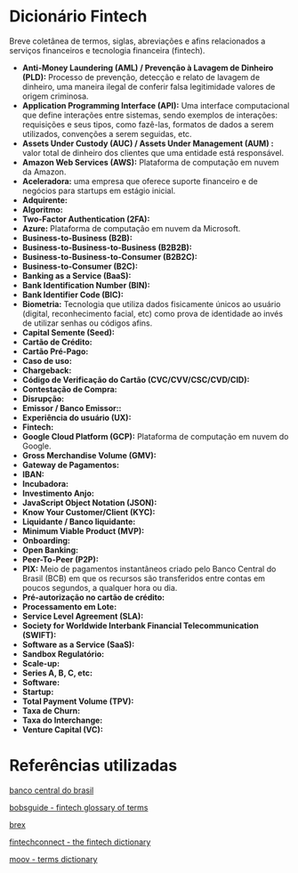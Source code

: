 # Dicionário Fintech

Breve coletânea de termos, siglas, abreviações e afins relacionados a serviços financeiros e tecnologia financeira (fintech).

- **Anti-Money Laundering (AML) / Prevenção à Lavagem de Dinheiro (PLD):** Processo de prevenção, detecção e relato de lavagem de dinheiro, uma maneira ilegal de conferir falsa legitimidade valores de origem criminosa.
- **Application Programming Interface (API):** Uma interface computacional que define interações entre sistemas, sendo exemplos de interações: requisições e seus tipos, como fazê-las, formatos de dados a serem utilizados, convenções a serem seguidas, etc.
- **Assets Under Custody (AUC) / Assets Under Management (AUM) :** valor total de dinheiro dos clientes que uma entidade está responsável.
- **Amazon Web Services (AWS):** Plataforma de computação em nuvem da Amazon.
- **Aceleradora:** uma empresa que oferece suporte financeiro e de negócios para startups em estágio inicial.
- **Adquirente:** 
- **Algoritmo:**
- **Two-Factor Authentication (2FA):**
- **Azure:** Plataforma de computação em nuvem da Microsoft.
- **Business-to-Business (B2B):**
- **Business-to-Business-to-Business (B2B2B):**
- **Business-to-Business-to-Consumer (B2B2C):**
- **Business-to-Consumer (B2C):**
- **Banking as a Service (BaaS):**
- **Bank Identification Number (BIN):**
- **Bank Identifier Code (BIC):**
- **Biometria:** Tecnologia que utiliza dados fisicamente únicos ao usuário (digital, reconhecimento facial, etc) como prova de identidade ao invés de utilizar senhas ou códigos afins.
- **Capital Semente (Seed):**
- **Cartão de Crédito:**
- **Cartão Pré-Pago:**
- **Caso de uso:**
- **Chargeback:**
- **Código de Verificação do Cartão (CVC/CVV/CSC/CVD/CID):**
- **Contestação de Compra:**
- **Disrupção:**
- **Emissor / Banco Emissor::**
- **Experiência do usuário (UX):**
- **Fintech:**
- **Google Cloud Platform (GCP):** Plataforma de computação em nuvem do Google.
- **Gross Merchandise Volume (GMV):**
- **Gateway de Pagamentos:**
- **IBAN:**
- **Incubadora:**
- **Investimento Anjo:**
- **JavaScript Object Notation (JSON):**
- **Know Your Customer/Client (KYC):**
- **Liquidante / Banco liquidante:**
- **Minimum Viable Product (MVP):**
- **Onboarding:**
- **Open Banking:**
- **Peer-To-Peer (P2P):**
- **PIX:** Meio de pagamentos instantâneos criado pelo Banco Central do Brasil (BCB) em que os recursos são transferidos entre contas em poucos segundos, a qualquer hora ou dia.
- **Pré-autorização no cartão de crédito:**
- **Processamento em Lote:**
- **Service Level Agreement (SLA):**
- **Society for Worldwide Interbank Financial Telecommunication (SWIFT):**
- **Software as a Service (SaaS):**
- **Sandbox Regulatório:**
- **Scale-up:**
- **Series A, B, C, etc:**
- **Software:**
- **Startup:**
- **Total Payment Volume (TPV):**
- **Taxa de Churn:**
- **Taxa do Interchange:**
- **Venture Capital (VC):**

# Referências utilizadas

[banco central do brasil](https://www.bcb.gov.br/estabilidadefinanceira/pix)

[bobsguide - fintech glossary of terms](https://www.bobsguide.com/guide/news/2019/Jun/26/fintech-glossary-of-terms/)

[brex](https://www.brex.com/blog/what-is-startup-accelerator/)

[fintechconnect - the fintech dictionary](https://www.fintechconnect.com/paytech/articles/the-fintech-dictionary)

[moov - terms dictionary](https://github.com/moov-io/terms-dictionary)
